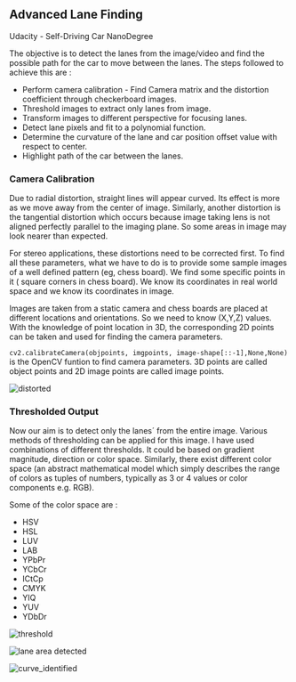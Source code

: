 ## Advanced Lane Finding
Udacity - Self-Driving Car NanoDegree

The objective is to detect the lanes from the image/video and find the possible path for the car to move between the lanes. The steps followed to achieve this are :

* Perform camera calibration - Find Camera matrix and the distortion coefficient through checkerboard images.
* Threshold images to extract only lanes from image.
* Transform images to different perspective for focusing lanes.
* Detect lane pixels and fit to a polynomial function.
* Determine the curvature of the lane and car position offset value with respect to center.
* Highlight path of the car between the lanes.

### Camera Calibration

Due to radial distortion, straight lines will appear curved. Its effect is more as we move away from the center of image. Similarly, another distortion is the tangential distortion which occurs because image taking lens is not aligned perfectly parallel to the imaging plane. So some areas in image may look nearer than expected.

For stereo applications, these distortions need to be corrected first. To find all these parameters, what we have to do is to provide some sample images of a well defined pattern (eg, chess board). We find some specific points in it ( square corners in chess board). We know its coordinates in real world space and we know its coordinates in image. 

Images are taken from a static camera and chess boards are placed at different locations and orientations. So we need to know (X,Y,Z) values. With the knowledge of point location in 3D, the corresponding 2D points can be taken and used for finding the camera parameters. 

 `cv2.calibrateCamera(objpoints, imgpoints, image-shape[::-1],None,None)` is the OpenCV funtion to find camera parameters. 3D points are called object points and 2D image points are called image points.
 
 ![distorted](https://user-images.githubusercontent.com/37708330/46498569-13b4f300-c81e-11e8-9d8c-4ea37ac46448.png)

### Thresholded Output

Now our aim is to detect only the lanes´ from the entire image. Various methods of thresholding can be applied for this image. I have used combinations of different thresholds. It could be based on gradient magnitude, direction or color space. Similarly, there exist different color space (an abstract mathematical model which simply describes the range of colors as tuples of numbers, typically as 3 or 4 values or color components e.g. RGB). 

Some of the color space are :
 * HSV 
 * HSL
 * LUV
 * LAB
 * YPbPr 
 * YCbCr
 * ICtCp
 * CMYK
 * YIQ
 * YUV
 * YDbDr
 
![threshold](https://user-images.githubusercontent.com/37708330/46498313-5f1ad180-c81d-11e8-83bd-a95794e3bf08.png)


![lane area detected](https://user-images.githubusercontent.com/37708330/46499619-df8f0180-c820-11e8-9c78-a963ce45e709.png)


![curve_identified](https://user-images.githubusercontent.com/37708330/46499622-e0279800-c820-11e8-9762-42bf332e5bfd.png)

